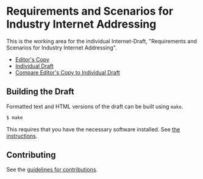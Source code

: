 # Requirements and Scenarios for Industry Internet Addressing

This is the working area for the individual Internet-Draft, "Requirements and Scenarios for Industry Internet Addressing".

* [Editor's Copy](https://kiranmak.github.io/draft-km-vorch/#go.draft-km-virt-orchestra-research-challenges.html)
* [Individual Draft](https://datatracker.ietf.org/doc/html/draft-km-vorch)
* [Compare Editor's Copy to Individual Draft](https://kiranmak.github.io/draft-km-vorch/#go.draft-km-vorch.diff)

## Building the Draft

Formatted text and HTML versions of the draft can be built using `make`.

```sh
$ make
```

This requires that you have the necessary software installed.  See
[the instructions](https://github.com/martinthomson/i-d-template/blob/master/doc/SETUP.md).


## Contributing

See the
[guidelines for contributions](https://github.com/kiranmak/draft-km-vorch/blob/master/CONTRIBUTING.md).
